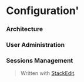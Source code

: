 # Configuration'
### Architecture
### User Administration
### Sessions Management


> Written with [StackEdit](https://stackedit.io/).
<!--stackedit_data:
eyJoaXN0b3J5IjpbLTMzMjgzOTkzNV19
-->
